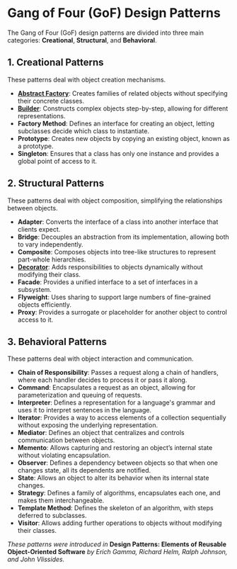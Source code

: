 # Gang of Four (GoF) Design Patterns

The Gang of Four (GoF) design patterns are divided into three main categories: **Creational**, **Structural**, and **Behavioral**.

## 1. Creational Patterns
These patterns deal with object creation mechanisms.

- **[Abstract Factory](abstractFactory.md)**: Creates families of related objects without specifying their concrete classes.
- **[Builder](builder.md)**: Constructs complex objects step-by-step, allowing for different representations.
- **Factory Method**: Defines an interface for creating an object, letting subclasses decide which class to instantiate.
- **Prototype**: Creates new objects by copying an existing object, known as a prototype.
- **Singleton**: Ensures that a class has only one instance and provides a global point of access to it.

## 2. Structural Patterns
These patterns deal with object composition, simplifying the relationships between objects.

- **Adapter**: Converts the interface of a class into another interface that clients expect.
- **Bridge**: Decouples an abstraction from its implementation, allowing both to vary independently.
- **Composite**: Composes objects into tree-like structures to represent part-whole hierarchies.
- **[Decorator](decorator.md)**: Adds responsibilities to objects dynamically without modifying their class.
- **Facade**: Provides a unified interface to a set of interfaces in a subsystem.
- **Flyweight**: Uses sharing to support large numbers of fine-grained objects efficiently.
- **Proxy**: Provides a surrogate or placeholder for another object to control access to it.

## 3. Behavioral Patterns
These patterns deal with object interaction and communication.

- **Chain of Responsibility**: Passes a request along a chain of handlers, where each handler decides to process it or pass it along.
- **Command**: Encapsulates a request as an object, allowing for parameterization and queuing of requests.
- **Interpreter**: Defines a representation for a language's grammar and uses it to interpret sentences in the language.
- **Iterator**: Provides a way to access elements of a collection sequentially without exposing the underlying representation.
- **Mediator**: Defines an object that centralizes and controls communication between objects.
- **Memento**: Allows capturing and restoring an object’s internal state without violating encapsulation.
- **Observer**: Defines a dependency between objects so that when one changes state, all its dependents are notified.
- **State**: Allows an object to alter its behavior when its internal state changes.
- **Strategy**: Defines a family of algorithms, encapsulates each one, and makes them interchangeable.
- **Template Method**: Defines the skeleton of an algorithm, with steps deferred to subclasses.
- **Visitor**: Allows adding further operations to objects without modifying their classes.

*These patterns were introduced in* **Design Patterns: Elements of Reusable Object-Oriented Software** *by Erich Gamma, Richard Helm, Ralph Johnson, and John Vlissides.*
